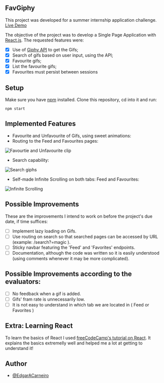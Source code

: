 ## FavGiphy

This project was developed for a summer internship application challenge. 
[Live Demo](https://favgiphy.netlify.com/)

The objective of the project was to develop a Single Page Application with [React.js](https://reactjs.org/).
The requested features were:
 - [X] Use of [Giphy API](https://developers.giphy.com/docs/) to get the Gifs;
 - [X] Search of gifs based on user input, using the API;
 - [X] Favourite gifs;
 - [X] List the favourite gifs;
 - [X] Favourites must persist between sessions
 
 ## Setup
 
 Make sure you have [npm](https://www.npmjs.com/get-npm) installed.
 Clone this repository, cd into it and run:
 
 ```shell
 npm start
 ```
 ## Implemented Features
 
* Favourite and Unfavourite of Gifs, using sweet animations:
* Routing to the Feed and Favourites pages:

![Favourtie and Unfavourite clip](https://i.imgur.com/MLIy4Le.gif)

* Search capability:

![Search giphs](https://i.imgur.com/gqJwfNG.gif)

* Self-made Infinite Scrolling on both tabs: Feed and Favourites:

![Infinite Scrolling](https://i.imgur.com/YO3q6tt.gif)
 
 ## Possible Improvements
 
 These are the improvements I intend to work on before the project's due date, if time suffices: 
 - [ ] Implement lazy loading on Gifs.
 - [ ] Use routing on search so that searched pages can be accessed by URL (example: /search?=magic ).
 - [ ] Sticky navbar featuring the 'Feed' and 'Favorites' endpoints.
 - [ ] Documentation, although the code was written so it is easily understood (using comments whenever it may be more complicated).
 
 ## Possible Improvements according to the evaluators:
 - [ ] No feedback when a gif is added.
 - [ ] Gifs' fram rate is unnecessarily low.
 - [ ] It is not easy to understand in which tab we are located in ( Feed or Favorites ) 
 
 ## Extra: Learning React
 
 To learn the basics of React I used [freeCodeCamp's tutorial on React](https://learn.freecodecamp.org/front-end-libraries/react).
 It explains the basics extremelly well and helped me a lot at getting to understand it! 
 
 ## Author
 * [@EdgarACarneiro](https://github.com/EdgarACarneiro)
